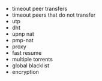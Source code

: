 - timeout peer transfers
- timeout peers that do not transfer
- utp
- dht
- upnp nat
- pmp-nat
- proxy
- fast resume
- multiple torrents
- global blacklist
- encryption
